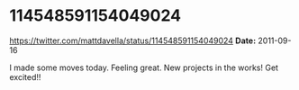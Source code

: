 # 114548591154049024
https://twitter.com/mattdavella/status/114548591154049024
**Date:** 2011-09-16

I made some moves today. Feeling great. New projects in the works! Get excited!!
